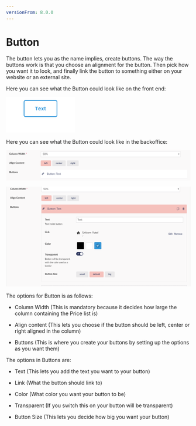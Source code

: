 ```yaml
---
versionFrom: 8.0.0
---
```


# Button

The button lets you as the name implies, create buttons. The way the buttons work is that you choose an alignment for the button.
Then pick how you want it to look, and finally link the button to something either on your website or an external site.

Here you can see what the Button could look like on the front end:

![Button Frontend](images/Button-Frontend.png)

Here you can see what the Button could look like in the backoffice:

![Button Backoffice](images/Button-Backoffice.png)

![Button Options Backoffice](images/Button-Options-Backoffice.png)

The options for Button is as follows:

- Column Width (This is mandatory because it decides how large the column containing the Price list is)

- Align content (This lets you choose if the button should be left, center or right aligned in the column)

- Buttons (This is where you create your buttons by setting up the options as you want them)

The options in Buttons are:

- Text (This lets you add the text you want to your button)

- Link (What the button should link to)

- Color (What color you want your button to be)

- Transparent (If you switch this on your button will be transparent)

- Button Size (This lets you decide how big you want your button)
